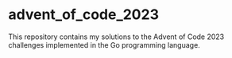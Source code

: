 # advent_of_code_2023
This repository contains my solutions to the Advent of Code 2023 challenges implemented in the Go programming language.
